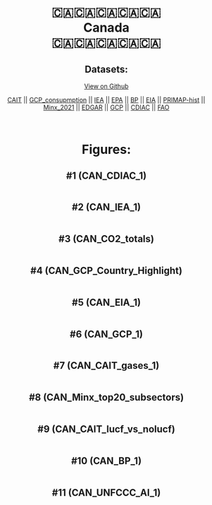 
<center>
<h1 align="center">
🇨🇦🇨🇦🇨🇦🇨🇦🇨🇦
<br>
Canada
<br>
🇨🇦🇨🇦🇨🇦🇨🇦🇨🇦
</h1>
<h2>Datasets:</h2>
<p><a href="https://github.com/dquintani/GreenhouseData/tree/master/country_data/CAN_Canada/data">View on Github</a>
<br></p><p><a href="data/CAN_CAIT.csv">CAIT</a> || <a href="data/CAN_GCP_consupmption.csv">GCP_consupmption</a> || <a href="data/CAN_IEA.csv">IEA</a> || <a href="data/CAN_EPA.csv">EPA</a> || <a href="data/CAN_BP.csv">BP</a> || <a href="data/CAN_EIA.csv">EIA</a> || <a href="data/CAN_PRIMAP-hist.csv">PRIMAP-hist</a> || <a href="data/CAN_Minx_2021.csv">Minx_2021</a> || <a href="data/CAN_EDGAR.csv">EDGAR</a> || <a href="data/CAN_GCP.csv">GCP</a> || <a href="data/CAN_CDIAC.csv">CDIAC</a> || <a href="data/CAN_FAO.csv">FAO</a></p><p><br></p>
<h1>Figures:</h1><h2>#1 (CAN_CDIAC_1)</h2>
<p><img alt="" src="figures/CAN_CDIAC_1.png" /></p><h2>#2 (CAN_IEA_1)</h2>
<p><img alt="" src="figures/CAN_IEA_1.png" /></p><h2>#3 (CAN_CO2_totals)</h2>
<p><img alt="" src="figures/CAN_CO2_totals.png" /></p><h2>#4 (CAN_GCP_Country_Highlight)</h2>
<p><img alt="" src="figures/CAN_GCP_Country_Highlight.png" /></p><h2>#5 (CAN_EIA_1)</h2>
<p><img alt="" src="figures/CAN_EIA_1.png" /></p><h2>#6 (CAN_GCP_1)</h2>
<p><img alt="" src="figures/CAN_GCP_1.png" /></p><h2>#7 (CAN_CAIT_gases_1)</h2>
<p><img alt="" src="figures/CAN_CAIT_gases_1.png" /></p><h2>#8 (CAN_Minx_top20_subsectors)</h2>
<p><img alt="" src="figures/CAN_Minx_top20_subsectors.png" /></p><h2>#9 (CAN_CAIT_lucf_vs_nolucf)</h2>
<p><img alt="" src="figures/CAN_CAIT_lucf_vs_nolucf.png" /></p><h2>#10 (CAN_BP_1)</h2>
<p><img alt="" src="figures/CAN_BP_1.png" /></p><h2>#11 (CAN_UNFCCC_AI_1)</h2>
<p><img alt="" src="figures/CAN_UNFCCC_AI_1.png" /></p>